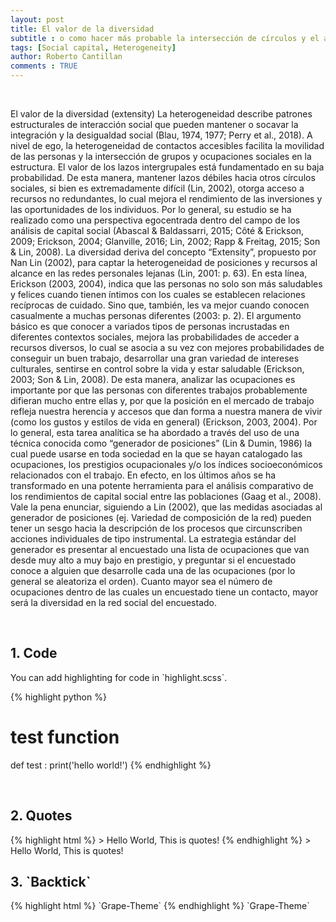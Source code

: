 ```yaml
---
layout: post
title: El valor de la diversidad 
subtitle : o como hacer más probable la intersección de círculos y el acceso a recursos no redundantes. 
tags: [Social capital, Heterogeneity]
author: Roberto Cantillan
comments : TRUE
---
```


<br>

El valor de la diversidad (extensity)
La heterogeneidad describe patrones estructurales de interacción social que pueden mantener o socavar la integración y la desigualdad social (Blau, 1974, 1977; Perry et al., 2018). A nivel de ego, la heterogeneidad de contactos accesibles facilita la movilidad de las personas y la intersección de grupos y ocupaciones sociales en la estructura. El valor de los lazos intergrupales está fundamentado en su baja probabilidad. De esta manera, mantener lazos débiles hacia otros círculos sociales, si bien es extremadamente difícil (Lin, 2002), otorga acceso a recursos no redundantes, lo cual mejora el rendimiento de las inversiones y las oportunidades de los individuos. 
Por lo general, su estudio se ha realizado como una perspectiva egocentrada dentro del campo de los análisis de capital social (Abascal & Baldassarri, 2015; Côté & Erickson, 2009; Erickson, 2004; Glanville, 2016; Lin, 2002; Rapp & Freitag, 2015; Son & Lin, 2008). La diversidad deriva del concepto “Extensity”, propuesto por Nan Lin (2002), para captar la heterogeneidad de posiciones y recursos al alcance en las redes personales lejanas (Lin, 2001: p. 63). En esta línea, Erickson (2003, 2004), indica que las personas no solo son más saludables y felices cuando tienen íntimos con los cuales se establecen relaciones recíprocas de cuidado. Sino que, también, les va mejor cuando conocen casualmente a muchas personas diferentes (2003: p. 2). El argumento básico es que conocer a variados tipos de personas incrustadas en diferentes contextos sociales, mejora las probabilidades de acceder a recursos diversos, lo cual se asocia a su vez con mejores probabilidades de conseguir un buen trabajo, desarrollar una gran variedad de intereses culturales, sentirse en control sobre la vida y estar saludable (Erickson, 2003; Son & Lin, 2008). De esta manera, analizar las ocupaciones es importante por que las personas con diferentes trabajos probablemente difieran mucho entre ellas y, por que la posición en el mercado de trabajo refleja nuestra herencia y accesos que dan forma a nuestra manera de vivir (como los gustos y estilos de vida en general) (Erickson, 2003, 2004). 
Por lo general, esta tarea analítica se ha abordado a través del uso de una técnica conocida como “generador de posiciones”  (Lin & Dumin, 1986) la cual puede usarse en toda sociedad en la que se hayan catalogado las ocupaciones, los prestigios ocupacionales y/o los índices socioeconómicos relacionados con el trabajo. En efecto, en los últimos años se ha transformado en una potente herramienta para el análisis comparativo de los rendimientos de capital social entre las poblaciones (Gaag et al., 2008). Vale la pena enunciar, siguiendo a Lin (2002), que las medidas asociadas al generador de posiciones (ej. Variedad de composición de la red) pueden tener un sesgo hacia la descripción de los procesos que circunscriben acciones individuales de tipo instrumental. La estrategia estándar del generador es presentar al encuestado una lista de ocupaciones que van desde muy alto a muy bajo en prestigio, y preguntar si el encuestado conoce a alguien que desarrolle cada una de las ocupaciones (por lo general se aleatoriza el orden). Cuanto mayor sea el número de ocupaciones dentro de las cuales un encuestado tiene un contacto, mayor será la diversidad en la red social del encuestado.

<br>

<h2>1. Code </h2>
You can add highlighting for code in `highlight.scss`.

{% highlight python %}
# test function
def test :
    print('hello world!')
{% endhighlight %}

<br>

<h2>2. Quotes</h2>
{% highlight html %}
> Hello World, This is quotes!
{% endhighlight %}
> Hello World, This is quotes!

<br>

<h2>3. `Backtick`</h2>
{% highlight html %}
`Grape-Theme`
{% endhighlight %}
`Grape-Theme`

